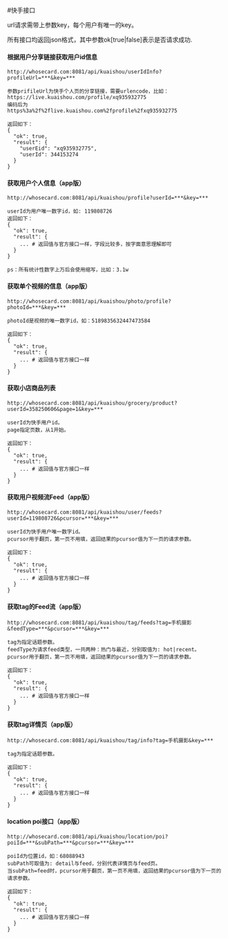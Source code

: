 #快手接口

url请求需带上参数key，每个用户有唯一的key。

所有接口均返回json格式，其中参数ok[true|false]表示是否请求成功.

#### 根据用户分享链接获取用户id信息
```
http://whosecard.com:8081/api/kuaishou/userIdInfo?profileUrl=***&key=***

参数prifileUrl为快手个人页的分享链接，需要urlencode，比如：
https://live.kuaishou.com/profile/xq935932775
编码后为
https%3a%2f%2flive.kuaishou.com%2fprofile%2fxq935932775

返回如下：
{
  "ok": true,
  "result": {
    "userEid": "xq935932775",
    "userId": 344153274
  }
}
```

#### 获取用户个人信息（app版）
```
http://whosecard.com:8081/api/kuaishou/profile?userId=***&key=***

userId为用户唯一数字id，如: 119808726
返回如下：
{
  "ok": true,
  "result": {
    ... # 返回值与官方接口一样，字段比较多，按字面意思理解即可
  }
}

ps：所有统计性数字上万后会使用缩写，比如：3.1w
```

#### 获取单个视频的信息（app版）
```
http://whosecard.com:8081/api/kuaishou/photo/profile?photoId=***&key=***

photoId是视频的唯一数字id，如：5189835632447473584

返回如下：
{
  "ok": true,
  "result": {
    ... # 返回值与官方接口一样
  }
}
```

#### 获取小店商品列表
```
http://whosecard.com:8081/api/kuaishou/grocery/product?userId=358250606&page=1&key=***

userId为快手用户id。
page指定页数，从1开始。

返回如下：
{
  "ok": true,
  "result": {
    ... # 返回值与官方接口一样
  }
}
```

#### 获取用户视频流Feed（app版）
```
http://whosecard.com:8081/api/kuaishou/user/feeds?userId=119808726&pcursor=***&key=***

userId为快手用户唯一数字id。
pcursor用于翻页，第一页不用填，返回结果的pcursor值为下一页的请求参数。

返回如下：
{
  "ok": true,
  "result": {
    ... # 返回值与官方接口一样
  }
}
```

#### 获取tag的Feed流（app版）
```
http://whosecard.com:8081/api/kuaishou/tag/feeds?tag=手机摄影&feedType=***&pcursor=***&key=***

tag为指定话题参数。
feedType为请求feed类型，一共两种：热门与最近，分别取值为: hot|recent。
pcursor用于翻页，第一页不用填，返回结果的pcursor值为下一页的请求参数。

返回如下：
{
  "ok": true,
  "result": {
    ... # 返回值与官方接口一样
  }
}
```

#### 获取tag详情页（app版）
```
http://whosecard.com:8081/api/kuaishou/tag/info?tag=手机摄影&key=***

tag为指定话题参数。

返回如下：
{
  "ok": true,
  "result": {
    ... # 返回值与官方接口一样
  }
}
```

#### location poi接口（app版）
```
http://whosecard.com:8081/api/kuaishou/location/poi?poiId=***&subPath=***&pcursor=***&key=***

poiId为位置id，如：68088943
subPath可取值为: detail与feed，分别代表详情页与feed页。
当subPath=feed时，pcursor用于翻页，第一页不用填，返回结果的pcursor值为下一页的请求参数。

返回如下：
{
  "ok": true,
  "result": {
    ... # 返回值与官方接口一样
  }
}
```


